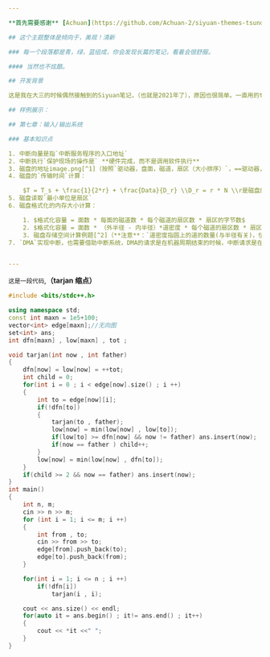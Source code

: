```yaml
---

**首先需要感谢** [Achuan](https://github.com/Achuan-2/siyuan-themes-tsundoku-light)**和**[Cliff](https://github.com/Crowds21)

## 这个主题整体是倾向于，美观！清新

### 每一个段落都是青，绿，蓝组成，你会发现长篇的笔记，看着会很舒服。

#### 当然也不炫酷。

## 开发背景

这是我在大三的时候偶然接触到的Siyuan笔记，（也就是2021年了），原因也很简单。一直用的typora收费了，就转Siyuan了。结果！Siyuan真好用，后面就想着捣鼓着玩，就自己套用别人的主题，去换了一些颜色，和配置一些好玩的东西。

## 样例展示：

## 第七章：输入/输出系统

### 基本知识点

1. 中断向量是指`​中断服务程序的入口地址`
2. 中断执行`保护现场的操作是` **硬件完成，而不是调用软件执行**
3. 磁盘的地址image.png[^1]（按照`驱动器，盘面，磁道，扇区（大小排序）`，==驱动器，磁道，盘面，扇区==）
4. 磁盘的`传输时间`计算：

    $T = T_s + \frac{1}{2*r} + \frac{Data}{D_r} \\D_r = r * N \\r是磁盘的转速，Data是要读取的数据大小\\D_r 是数据的传输率,N是每条磁道的容量 \\这个公式是读取一个磁道的时间$
5. 磁盘读取`最小单位是扇区`
6. 磁盘格式化的内存大小计算：

    1. $格式化容量 = 面数 * 每面的磁道数 * 每个磁道的扇区数 * 扇区的字节数$
    2. $格式化容量 = 面数 * （外半径 - 内半径）*道密度 * 每个磁道的扇区数 * 扇区数$
    3. 磁盘存储空间计算例题[^2]（**注意**：`道密度指圆上的道的数量(与半径有关)，位密度是一个道包含多少bit` ==注意==：位密度有外，内之分）
7. `DMA`实现中断，也需要借助中断系统，DMA的请求是在机器周期结束的时候，中断请求是在指令结束的时候。


---
```


`这是一段代码`,**（tarjan 缩点）**

```cpp
#include <bits/stdc++.h>

using namespace std;
const int maxn = 1e5+100;
vector<int> edge[maxn];//无向图
set<int> ans;
int dfn[maxn] , low[maxn] , tot ;

void tarjan(int now , int father)
{
    dfn[now] = low[now] = ++tot;
    int child = 0;
    for(int i = 0 ; i < edge[now].size() ; i ++)
    {
        int to = edge[now][i];
        if(!dfn[to])
        {
            tarjan(to , father);
            low[now] = min(low[now] , low[to]);
            if(low[to] >= dfn[now] && now != father) ans.insert(now);
            if(now == father ) child++;
        }
        low[now] = min(low[now] , dfn[to]);
    }
    if(child >= 2 && now == father) ans.insert(now);
}
int main()
{
    int n, m;
    cin >> n >> m;
    for (int i = 1; i <= m; i ++)
    {
        int from , to;
        cin >> from >> to;
        edge[from].push_back(to);
        edge[to].push_back(from);
    }

    for(int i = 1; i <= n ; i ++)
        if(!dfn[i])
            tarjan(i , i);

    cout << ans.size() << endl;
    for(auto it = ans.begin() ; it!= ans.end() ; it++)
    {
        cout << *it <<" ";
    }
}
```


[^1]: ![image.png](assets/image-20211228160927-yau32ft.png)


[^2]: 1. 硬磁盘共有4个记录面，存储区域内半径是10cm外半径为15.5cm，道密度为60道/cm，外层位密度为600bit/cm,转速为6000转/分

        1. 求磁道总数
        2. 求容量

            1.  $4 *（15.5-10）* 60= 1320$
            2.  因为是位密度，是与周长有关

                $2 * \pi * R =2*3.14*15.5 = 97.34cm$

                每一个道的信息：$600bit/cm * 97.34 = 58404 = 7300B$

                总存储量:$7300B * 1320 = 9636000B$
